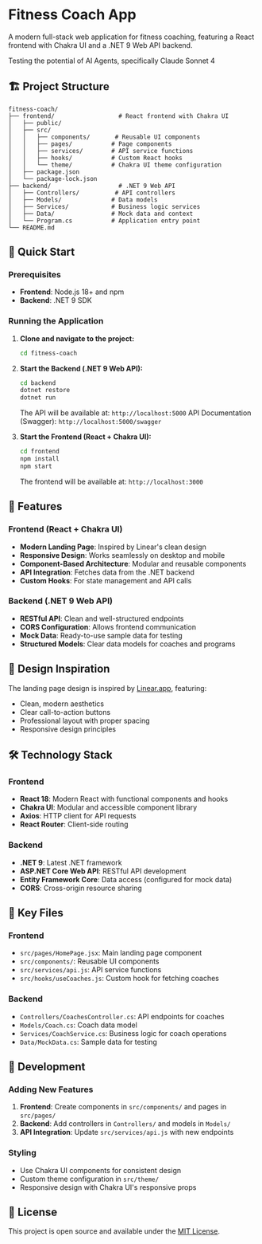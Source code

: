 # Fitness Coach App

A modern full-stack web application for fitness coaching, featuring a React frontend with Chakra UI and a .NET 9 Web API backend.

Testing the potential of AI Agents, specifically Claude Sonnet 4

## 🏗️ Project Structure

```
fitness-coach/
├── frontend/                  # React frontend with Chakra UI
│   ├── public/
│   ├── src/
│   │   ├── components/       # Reusable UI components
│   │   ├── pages/           # Page components
│   │   ├── services/        # API service functions
│   │   ├── hooks/           # Custom React hooks
│   │   └── theme/           # Chakra UI theme configuration
│   ├── package.json
│   └── package-lock.json
├── backend/                   # .NET 9 Web API
│   ├── Controllers/          # API controllers
│   ├── Models/              # Data models
│   ├── Services/            # Business logic services
│   ├── Data/                # Mock data and context
│   └── Program.cs           # Application entry point
└── README.md
```

## 🚀 Quick Start

### Prerequisites

- **Frontend**: Node.js 18+ and npm
- **Backend**: .NET 9 SDK

### Running the Application

1. **Clone and navigate to the project:**
   ```bash
   cd fitness-coach
   ```

2. **Start the Backend (.NET 9 Web API):**
   ```bash
   cd backend
   dotnet restore
   dotnet run
   ```
   The API will be available at: `http://localhost:5000`
   API Documentation (Swagger): `http://localhost:5000/swagger`

3. **Start the Frontend (React + Chakra UI):**
   ```bash
   cd frontend
   npm install
   npm start
   ```
   The frontend will be available at: `http://localhost:3000`

## 🎯 Features

### Frontend (React + Chakra UI)
- **Modern Landing Page**: Inspired by Linear's clean design
- **Responsive Design**: Works seamlessly on desktop and mobile
- **Component-Based Architecture**: Modular and reusable components
- **API Integration**: Fetches data from the .NET backend
- **Custom Hooks**: For state management and API calls

### Backend (.NET 9 Web API)
- **RESTful API**: Clean and well-structured endpoints
- **CORS Configuration**: Allows frontend communication
- **Mock Data**: Ready-to-use sample data for testing
- **Structured Models**: Clear data models for coaches and programs

## 🎨 Design Inspiration

The landing page design is inspired by [Linear.app](https://linear.app), featuring:
- Clean, modern aesthetics
- Clear call-to-action buttons
- Professional layout with proper spacing
- Responsive design principles

## 🛠️ Technology Stack

### Frontend
- **React 18**: Modern React with functional components and hooks
- **Chakra UI**: Modular and accessible component library
- **Axios**: HTTP client for API requests
- **React Router**: Client-side routing

### Backend
- **.NET 9**: Latest .NET framework
- **ASP.NET Core Web API**: RESTful API development
- **Entity Framework Core**: Data access (configured for mock data)
- **CORS**: Cross-origin resource sharing

## 📁 Key Files

### Frontend
- `src/pages/HomePage.jsx`: Main landing page component
- `src/components/`: Reusable UI components
- `src/services/api.js`: API service functions
- `src/hooks/useCoaches.js`: Custom hook for fetching coaches

### Backend
- `Controllers/CoachesController.cs`: API endpoints for coaches
- `Models/Coach.cs`: Coach data model
- `Services/CoachService.cs`: Business logic for coach operations
- `Data/MockData.cs`: Sample data for testing

## 🔧 Development

### Adding New Features
1. **Frontend**: Create components in `src/components/` and pages in `src/pages/`
2. **Backend**: Add controllers in `Controllers/` and models in `Models/`
3. **API Integration**: Update `src/services/api.js` with new endpoints

### Styling
- Use Chakra UI components for consistent design
- Custom theme configuration in `src/theme/`
- Responsive design with Chakra UI's responsive props

## 📝 License

This project is open source and available under the [MIT License](LICENSE).
